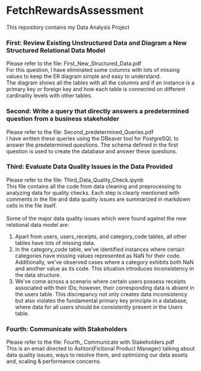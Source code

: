 # FetchRewardsAssessment
This repository contains my Data Analysis Project

### First: Review Existing Unstructured Data and Diagram a New Structured Relational Data Model
Please refer to the file: First_New_Structured_Data.pdf<br>
For this question, I have eliminated some columns with lots of missing values to keep the ER diagram simple and easy to understand. <br>
The diagram shows all the tables with all the columns and if an instance is a primary key or foreign key and how each table is connected on different cardinality levels with other tables.

### Second: Write a query that directly answers a predetermined question from a business stakeholder
Please refer to the file: Second_predetermined_Queries.pdf<br>
I have written these queries using the DBeaver tool for PostgreSQL to answer the predetermined questions. The schema defined in the first question is used to create the database and answer these questions.<br>

### Third: Evaluate Data Quality Issues in the Data Provided
Please refer to the file: Third_Data_Quality_Check.ipynb<br>
This file contains all the code from data cleaning and preprocessing to analyzing data for quality checks. Each step is clearly mentioned with comments in the file and data quality issues are summarized in markdown cells in the file itself.<br><br>
Some of the major data quality issues which were found against the new relational data model are:
1) Apart from users, users_receipts, and category_code tables, all other tables have lots of missing data.
2) In the category_code table, we've identified instances where certain categories have missing values represented as NaN for their code. Additionally, we've observed cases where a category exhibits both NaN and another value as its code. This situation introduces inconsistency in the data structure.
3) We've come across a scenario where certain users possess receipts associated with their IDs; however, their corresponding data is absent in the users table. This discrepancy not only creates data inconsistency but also violates the fundamental primary key principle in a database, where data for all users should be consistently present in the Users table.

### Fourth: Communicate with Stakeholders
Please refer to the file: Fourth_ Communicate with Stakeholders.pdf<br>
This is an email directed to Ashton(Fictional Product Manager) talking about data quality issues, ways to resolve them, and optimizing our data assets and, scaling & performance concerns.<br>
